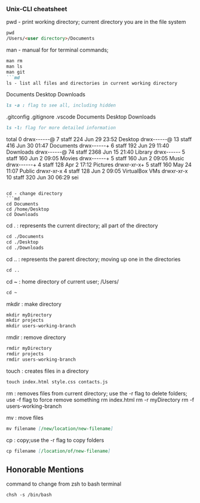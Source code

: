 ### Unix-CLI cheatsheet

pwd - print working directory; current directory you are in the file system
```md
pwd
/Users/<user directory>/Documents
``` 
man - manual for for terminal commands; 
```md
man rm 
man ls 
man git
```md
ls - list all files and directories in current working directory
```
Documents Desktop Downloads
```md
ls -a : flag to see all, including hidden
```
.gitconfig .gitignore .vscode
Documents Desktop Downloads
```md
ls -l: flag for more detailed information
```
total 0
drwx------@  7 <user directory>  staff   224 Jun 29 23:52 Desktop
drwx------@ 13 <user directory>  staff   416 Jun 30 01:47 Documents
drwx------+  6 <user directory>  staff   192 Jun 29 11:40 Downloads
drwx------@ 74 <user directory>  staff  2368 Jun 15 21:40 Library
drwx------   5 <user directory>  staff   160 Jun  2 09:05 Movies
drwx------+  5 <user directory>  staff   160 Jun  2 09:05 Music
drwx------+  4 <user directory>  staff   128 Apr  2 17:12 Pictures
drwxr-xr-x+  5 <user directory>  staff   160 May 24 11:07 Public
drwxr-xr-x   4 <user directory>  staff   128 Jun  2 09:05 VirtualBox VMs
drwxr-xr-x  10 <user directory>  staff   320 Jun 30 06:29 sei
```

cd - change directory
```md
cd Documents 
cd /home/Desktop 
cd Downloads
```
cd . : represents the current directory; all part of the <users name> directory
```md
cd ./Documents 
cd ./Desktop 
cd ./Downloads
```
cd .. : represents the parent directory; moving up one in the directories
```md
cd .. 
```
cd ~ : home directory of current user; /Users/<users name>
```md
cd ~
```

mkdir : make directory
```md
mkdir myDirectory 
mkdir projects 
mkdir users-working-branch
```
rmdir : remove directory
```md
rmdir myDirectory 
rmdir projects 
rmdir users-working-branch
```

touch : creates files in a directory
```md
touch index.html style.css contacts.js
```
rm : removes files from current directory; use the -r flag to delete folders; use -f flag to force remove something
rm index.html rm -r myDirectory rm -f users-working-branch

mv : move files
```md
mv filename [/new/location/new-filename]
```

cp : copy;use the -r flag to copy folders
```md
cp filename [/location/of/new-filename] 
```

## Honorable Mentions

command to change from zsh to bash terminal
```md
chsh -s /bin/bash
```
